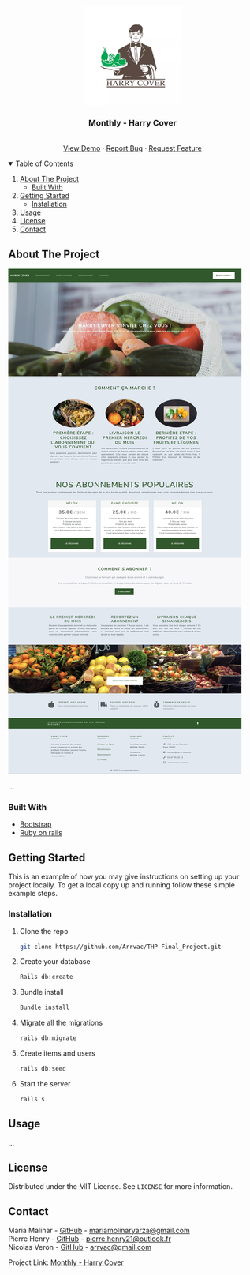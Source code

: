 
<p align="center">
  <img src="app/assets/images/logo.webp" alt="Logo" width="200" height="200">
  <h3 align="center">Monthly - Harry Cover</h3>
  <p align="center">
    <br />
    <a href="https://the-final-project-production.herokuapp.com/">View Demo</a>
    ·
    <a href="https://github.com/Arrvac/THP-Final_Project/issues">Report Bug</a>
    ·
    <a href="https://github.com/Arrvac/THP-Final_Project/issues">Request Feature</a>
  </p>
</p>

<!-- TABLE OF CONTENTS -->
<details open="open">
  <summary>Table of Contents</summary>
  <ol>
    <li>
      <a href="#about-the-project">About The Project</a>
      <ul>
        <li><a href="#built-with">Built With</a></li>
      </ul>
    </li>
    <li>
      <a href="#getting-started">Getting Started</a>
      <ul>
        <li><a href="#installation">Installation</a></li>
      </ul>
    </li>
    <li><a href="#usage">Usage</a></li>
    <li><a href="#license">License</a></li>
    <li><a href="#contact">Contact</a></li>
  </ol>
</details>



<!-- ABOUT THE PROJECT -->
## About The Project

[![Harry cover][product-screenshot]](https://the-final-project-production.herokuapp.com/)

...

### Built With

* [Bootstrap](https://getbootstrap.com)
* [Ruby on rails](https://rubyonrails.org/)



<!-- GETTING STARTED -->
## Getting Started

This is an example of how you may give instructions on setting up your project locally.
To get a local copy up and running follow these simple example steps.

### Installation

1. Clone the repo
   ```sh
   git clone https://github.com/Arrvac/THP-Final_Project.git
   ```

2. Create your database
   ```sh
   Rails db:create
   ```

3. Bundle install
   ```sh
   Bundle install
   ```

4. Migrate all the migrations
   ```sh
   rails db:migrate
   ```

5. Create items and users
   ```sh
   rails db:seed
   ```

6. Start the server
   ```sh
   rails s
   ```

<!-- USAGE EXAMPLES -->
## Usage

...

<!-- LICENSE -->
## License

Distributed under the MIT License. See `LICENSE` for more information.


<!-- CONTACT -->
## Contact

Maria Malinar - [GitHub](https://github.com/mmolinar) - mariamolinaryarza@gmail.com <br>
Pierre Henry - [GitHub](https://github.com/HenPie) - pierre.henry21@outlook.fr <br>
Nicolas Veron - [GitHub](https://github.com/Arrvac) - arrvac@gmail.com <br>

Project Link: [Monthly - Harry Cover](https://github.com/Arrvac/THP-Final_Project)


<!-- MARKDOWN LINKS & IMAGES -->
[product-screenshot]: app/assets/images/screen_readme.jpg
